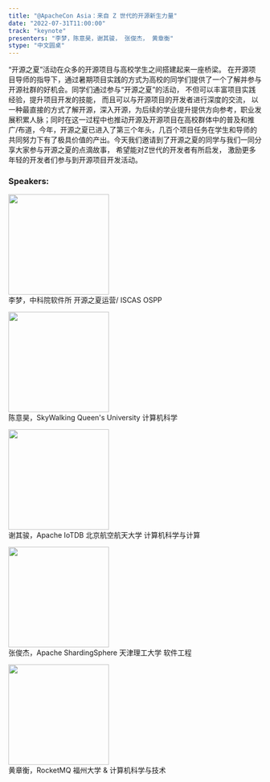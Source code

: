 ```yaml
---
title: "@ApacheCon Asia：来自 Z 世代的开源新生力量"
date: "2022-07-31T11:00:00" 
track: "keynote"
presenters: "李梦，陈意昊，谢其骏， 张俊杰， 黄章衡"
stype: "中文圆桌"
---
```

“开源之夏”活动在众多的开源项目与高校学生之间搭建起来一座桥梁。 在开源项目导师的指导下，通过暑期项目实践的方式为高校的同学们提供了一个了解并参与开源社群的好机会。同学们通过参与“开源之夏”的活动， 不但可以丰富项目实践经验，提升项目开发的技能， 而且可以与开源项目的开发者进行深度的交流， 以一种最直接的方式了解开源，深入开源，为后续的学业提升提供方向参考，职业发展积累人脉；同时在这一过程中也推动开源及开源项目在高校群体中的普及和推广/布道，今年，开源之夏已进入了第三个年头，几百个项目任务在学生和导师的共同努力下有了极具价值的产出。今天我们邀请到了开源之夏的同学与我们一同分享大家参与开源之夏的点滴故事， 希望能对Z世代的开发者有所启发， 激励更多年轻的开发者们参与到开源项目开发活动。

### Speakers: 
<img src="images/speaker/2011.png" width="200" /><br>
李梦，中科院软件所  开源之夏运营/ ISCAS OSPP 

<img src="images/speaker/2011_1.png" width="200" /><br>
陈意昊，SkyWalking  Queen's University 计算机科学

<img src="images/speaker/2011_2.png" width="200" /><br>
谢其骏，Apache IoTDB  北京航空航天大学 计算机科学与计算

<img src="images/speaker/2011_3.png" width="200" /><br>
张俊杰，Apache ShardingSphere 天津理工大学 软件工程

<img src="images/speaker/2011_4.png" width="200" /><br>
黄章衡，RocketMQ 福州大学 & 计算机科学与技术